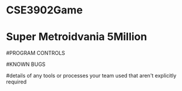 # CSE3902Game
# Super Metroidvania 5Million

#PROGRAM CONTROLS

#KNOWN BUGS

#details of any tools or processes your team used that aren't explicitly required
